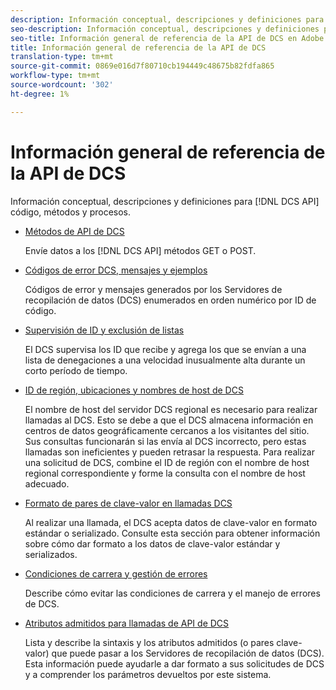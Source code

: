 ```yaml
---
description: Información conceptual, descripciones y definiciones para el código, los métodos y los procesos de la API de DCS.
seo-description: Información conceptual, descripciones y definiciones para el código, los métodos y los procesos de la API de DCS en Adobe Audience Manager (AAM).
seo-title: Información general de referencia de la API de DCS en Adobe Audience Manager (AAM)
title: Información general de referencia de la API de DCS
translation-type: tm+mt
source-git-commit: 0869e016d7f80710cb194449c48675b82fdfa865
workflow-type: tm+mt
source-wordcount: '302'
ht-degree: 1%

---
```



# Información general de referencia de la API de DCS

Información conceptual, descripciones y definiciones para [!DNL DCS API] código, métodos y procesos.

* [Métodos de API de DCS](/help/using/api/dcs-intro/dcs-api-reference/dcs-api-methods.md)

   Envíe datos a los [!DNL DCS API] métodos GET o POST.

* [Códigos de error DCS, mensajes y ejemplos](/help/using/api/dcs-intro/dcs-api-reference/dcs-error-codes.md)

   Códigos de error y mensajes generados por los Servidores de recopilación de datos (DCS) enumerados en orden numérico por ID de código.

* [Supervisión de ID y exclusión de listas](/help/using/api/dcs-intro/dcs-api-reference/id-monitoring-denylisting.md)

   El DCS supervisa los ID que recibe y agrega los que se envían a una lista de denegaciones a una velocidad inusualmente alta durante un corto período de tiempo.

* [ID de región, ubicaciones y nombres de host de DCS](/help/using/api/dcs-intro/dcs-api-reference/dcs-regions.md)

   El nombre de host del servidor DCS regional es necesario para realizar llamadas al DCS. Esto se debe a que el DCS almacena información en centros de datos geográficamente cercanos a los visitantes del sitio. Sus consultas funcionarán si las envía al DCS incorrecto, pero estas llamadas son ineficientes y pueden retrasar la respuesta. Para realizar una solicitud de DCS, combine el ID de región con el nombre de host regional correspondiente y forme la consulta con el nombre de host adecuado.

* [Formato de pares de clave-valor en llamadas DCS](/help/using/api/dcs-intro/dcs-api-reference/dcs-key-format.md)

   Al realizar una llamada, el DCS acepta datos de clave-valor en formato estándar o serializado. Consulte esta sección para obtener información sobre cómo dar formato a los datos de clave-valor estándar y serializados.

* [Condiciones de carrera y gestión de errores](/help/using/api/dcs-intro/dcs-api-reference/dcs-race-conditions.md)

   Describe cómo evitar las condiciones de carrera y el manejo de errores de DCS.

* [Atributos admitidos para llamadas de API de DCS](/help/using/api/dcs-intro/dcs-api-reference/dcs-keys.md)

   Lista y describe la sintaxis y los atributos admitidos (o pares clave-valor) que puede pasar a los Servidores de recopilación de datos (DCS). Esta información puede ayudarle a dar formato a sus solicitudes de DCS y a comprender los parámetros devueltos por este sistema.
